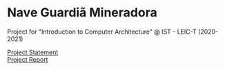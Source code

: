 # Nave Guardiã Mineradora

Project for "Introduction to Computer Architecture" @ IST - LEIC-T (2020-2021)

[Project Statement](docs/projeto-NaveGuardiãMineradora.pdf) \
[Project Report](docs/Relatório.pdf)

